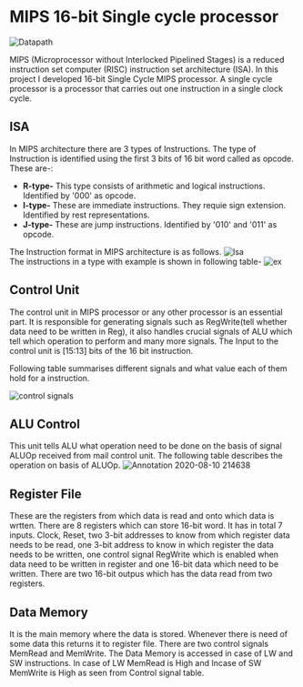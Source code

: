 # MIPS 16-bit Single cycle processor
![Datapath](https://user-images.githubusercontent.com/46645257/89717885-490d6780-d9d8-11ea-9fd3-756eed49fc36.png)

MIPS (Microprocessor without Interlocked Pipelined Stages) is a reduced instruction set computer (RISC) instruction set architecture (ISA). In this project I developed 16-bit Single Cycle MIPS processor. A single cycle processor is a processor that carries out one instruction in a single clock cycle.

## ISA
In MIPS architecture there are 3 types of Instructions. The type of Instruction is identified using the first 3 bits of 16 bit word called as opcode. These are-:
* **R-type-** This type consists of arithmetic and logical instructions. Identified by '000' as opcode.
* **I-type-** These are immediate instructions. They requie sign extension. Identified by rest representations.
* **J-type-** These are jump instructions. Identified by '010' and '011' as opcode.

The Instruction format in MIPS architecture is as follows.
![Isa](https://user-images.githubusercontent.com/46645257/89718432-28dfa780-d9dc-11ea-8305-69c7240d7915.png)                             
The instructions in a type with example is shown in following table-
![ex](https://user-images.githubusercontent.com/46645257/89728724-0b96f180-da4d-11ea-86c3-14e4c0738469.png)

## Control Unit
The control unit in MIPS processor or any other processor is an essential part. It is responsible for generating signals such as RegWrite(tell whether data need to be written in Reg), it also handles crucial signals of ALU which tell which operation to perform and many more signals.
The Input to the control unit is [15:13] bits of the 16 bit instruction.

Following table summarises different signals and what value each of them hold for a instruction.

![control signals](https://user-images.githubusercontent.com/46645257/89728830-c7f0b780-da4d-11ea-881f-fb1ecb3371f4.png)

## ALU Control
This unit tells ALU what operation need to be done on the basis of signal ALUOp received from mail control unit. The following table describes the operation on basis of ALUOp.
![Annotation 2020-08-10 214638](https://user-images.githubusercontent.com/46645257/89805276-091ebf80-db53-11ea-9e39-fddc0d9292b8.png)

## Register File
These are the registers from which data is read and onto which data is wrtten. There are 8 registers which can store 16-bit word. It has in total 7 inputs. Clock, Reset, two 3-bit addresses to know from which register data needs to be read, one 3-bit address to know in which register the data needs to be written, one control signal RegWrite which is enabled when data need to be written in register and one 16-bit data which need to be written. There are two 16-bit outpus which has the data read from two registers.

## Data Memory
It is the main memory where the data is stored. Whenever there is need of some data this returns it to register file. There are two control signals MemRead and MemWrite. The Data Memory is accessed in case of LW and SW instructions. In case of LW MemRead is High and Incase of SW MemWrite is High as seen from Control signal table.
